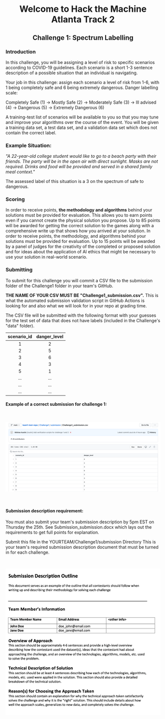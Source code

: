 <center>
  <h1>Welcome to Hack the Machine Atlanta Track 2</h1>
  <h2>Challenge 1: Spectrum Labelling</h3>
</center>

<h3> Introduction </h3>

In this challenge, you will be assigning a level of risk to specific scenarios according to COVID-19 guidelines.
Each scenario is a short 1-3 sentence description of a possible situation that an individual is navigating.

Your job in this challenge: assign each scenario a level of risk from 1-6, with 1 being completely safe and 6 being extremely dangerous. Danger labelling scale:

Completely Safe (1) &rarr; Mostly Safe (2) &rarr; Moderately Safe (3) &rarr; Ill advised (4) &rarr; Dangerous (5) &rarr; Extremely Dangerous (6)

A training-test list of scenarios will be available to you so that you may tune and improve your algorithms over the course of the event. You will be given a training data set, a test data set, and a validation data set which does not contain the correct label.


<h3> Example Situation: </h3>

_"A 22-year-old college student would like to go to a beach party with their friends. The party will be in the open air with direct sunlight. Masks are not required. Drinks and food will be provided and served in a shared family meal context."_

The assessed label of this situation is a 3 on the spectrum of safe to dangerous.


<h3> Scoring </h3>

In order to receive points, __the methodology and algorithms__ behind your solutions must be provided for evaluation. This allows you to earn points even if you cannot create the physical solution you propose.
Up to 85 points will be awarded for getting the correct solution to the games along with a comprehensive write up that shows how you arrived at your solution. In order to receive points, the methodology, and algorithms behind your solutions must be provided for evaluation.
Up to 15 points will be awarded by a panel of judges for the creativity of the completed or proposed solution and for ideas about the application of AI ethics that might be necessary to use your solution in real-world scenario.


<h3> Submitting </h3>

To submit for this challenge you will commit a CSV file to the submission folder of the Challenge1 folder in your team's GitHub.

<b>THE NAME OF YOUR CSV MUST BE "Challenge1_submission.csv".</b> This is what the automated submission validation script in GitHub Actions is looking for and also what we will look for in your repo at grading time.

The CSV file will be submitted with the following format with your guesses for the test set of data that does not have labels (included in the Challenge's "data" folder).

| scenario_id | danger_level |
|:-----------:|:------------:|
| 1 | 2 |
| 2 | 5 |
| 3 | 6 |
| 4 | 3 |
| 5 | 1 |
| ... | ... |
| ... | ... |
| ... | ... |


<h4>
  <b>
    Example of a correct submission for challenge 1:
  </b>
</h4>



<br>
  <p align="center">
    <img src="../.github/images/Challenge1_image1.png" />
  </p>
</br>


<h4>
  <b>
    Submission description requirement:
  </b>
</h4>

You must also submit your team's submission description by 5pm EST on Thursday the 25th. See Submission_submission.docx which lays out the requirements to get full points for explanation.

Submit this file in the YOURTEAM/Challenge1/submission Directory
This is your team's required submission description document that must be turned in for each challenge.

<br>
  <p align="center">
    <img src="../.github/images/Challenge1_image2.png" />
  </p>
</br>

